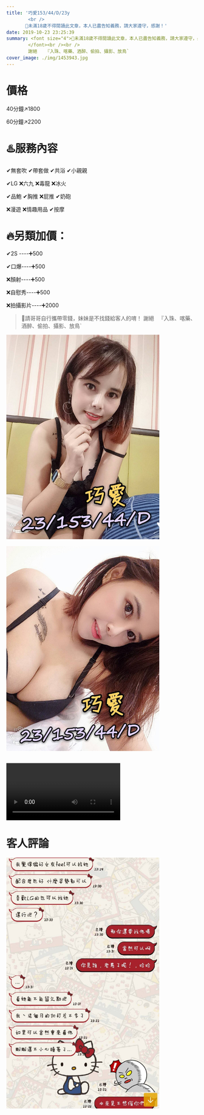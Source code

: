```yaml
---
title: '巧愛153/44/D/23y
        <br />
       🔞未滿18歲不得閱讀此文章，本人已盡告知義務，請大家遵守，感謝！'
date: 2019-10-23 23:25:39
summary: <font size="4">🔞未滿18歲不得閱讀此文章，本人已盡告知義務，請大家遵守，感謝！
        </font><br /><br />
        謝絕   『入珠、喀藥、酒醉、偷拍、攝影、放鳥`
cover_image: ./img/1453943.jpg
---
```

# 價格
40分鐘↗️1800

60分鐘↗️2200

# ♨️服務內容
✔無套吹   ✔帶套做   ✔共浴     ✔小親親

✔LG     ❌六九   ❌毒龍     ❌冰火

✔品鮑     ✔胸推    ❌屁推     ✔奶砲

❌漫遊    ❌情趣用品  ✔按摩

# 🔥另類加價：
✔2S ----➕500

✔口爆----➕500

❌顏射----➕500

❌自慰秀----➕500

❌拍攝影片----➕2000

>🔔請哥哥自行攜帶零錢，妹妹是不找錢給客人的唷！
謝絕   『入珠、喀藥、酒醉、偷拍、攝影、放鳥`


<img src="/img/1453943.jpg" width="80%" style="padding-bottom:15px"/>
<img src="/img/1453944.jpg" width="80%" style="padding-bottom:15px"/>

<video src="/img/1453942.t.mp4" style="max-height :100%; max-width: 100%; display: block; margin-right: auto;" controls="controls" loop="loop" preload="meta">Your browser does not support the video tag.</video>

# 客人評論

<img src="/img/290607.jpg" width="80%" style="padding-bottom:15px"/>